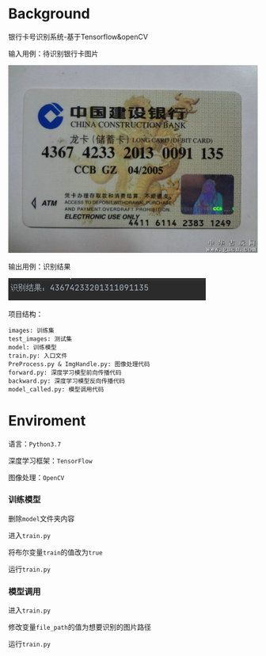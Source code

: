 # Background
银行卡号识别系统-基于Tensorflow&openCV

输入用例：待识别银行卡图片

![image](test_images/img_3.png)

输出用例：识别结果

![img.png](img.png)

项目结构：
```
images: 训练集
test_images: 测试集
model: 训练模型
train.py: 入口文件
PreProcess.py & ImgHandle.py: 图像处理代码
forward.py: 深度学习模型前向传播代码
backward.py: 深度学习模型反向传播代码
model_called.py: 模型调用代码
```
# Enviroment
语言：`Python3.7`

深度学习框架：`TensorFlow`

图像处理：`OpenCV`

### 训练模型
删除`model`文件夹内容

进入`train.py`

将布尔变量`train`的值改为`true`

运行`train.py`
### 模型调用
进入`train.py`

修改变量`file_path`的值为想要识别的图片路径

运行`train.py`
